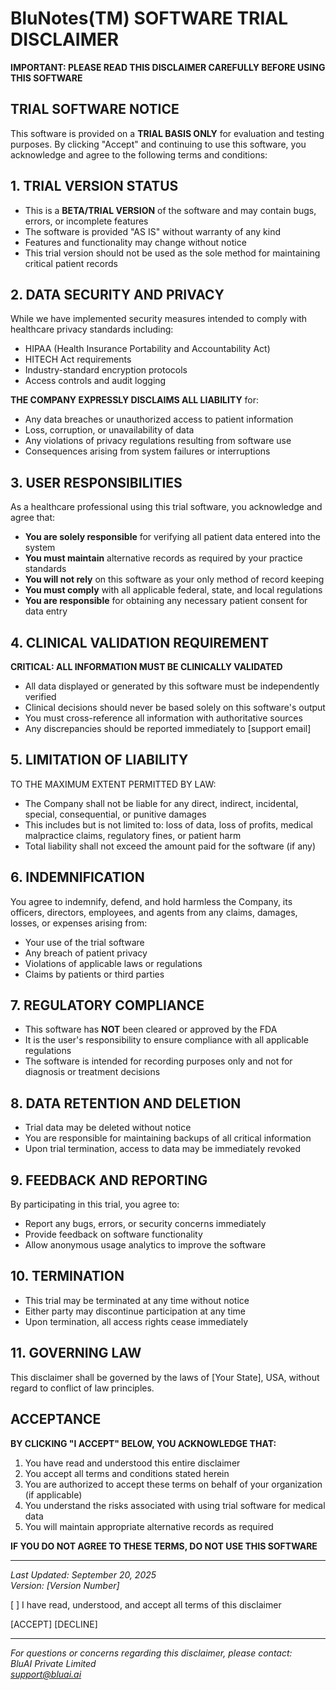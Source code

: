 # BluNotes(TM) SOFTWARE TRIAL DISCLAIMER

**IMPORTANT: PLEASE READ THIS DISCLAIMER CAREFULLY BEFORE USING THIS SOFTWARE**

## TRIAL SOFTWARE NOTICE

This software is provided on a **TRIAL BASIS ONLY** for evaluation and testing purposes. By clicking "Accept" and continuing to use this software, you acknowledge and agree to the following terms and conditions:

## 1. TRIAL VERSION STATUS

- This is a **BETA/TRIAL VERSION** of the software and may contain bugs, errors, or incomplete features
- The software is provided "AS IS" without warranty of any kind
- Features and functionality may change without notice
- This trial version should not be used as the sole method for maintaining critical patient records

## 2. DATA SECURITY AND PRIVACY

While we have implemented security measures intended to comply with healthcare privacy standards including:
- HIPAA (Health Insurance Portability and Accountability Act)
- HITECH Act requirements
- Industry-standard encryption protocols
- Access controls and audit logging

**THE COMPANY EXPRESSLY DISCLAIMS ALL LIABILITY** for:
- Any data breaches or unauthorized access to patient information
- Loss, corruption, or unavailability of data
- Any violations of privacy regulations resulting from software use
- Consequences arising from system failures or interruptions

## 3. USER RESPONSIBILITIES

As a healthcare professional using this trial software, you acknowledge and agree that:

- **You are solely responsible** for verifying all patient data entered into the system
- **You must maintain** alternative records as required by your practice standards
- **You will not rely** on this software as your only method of record keeping
- **You must comply** with all applicable federal, state, and local regulations
- **You are responsible** for obtaining any necessary patient consent for data entry

## 4. CLINICAL VALIDATION REQUIREMENT

**CRITICAL: ALL INFORMATION MUST BE CLINICALLY VALIDATED**

- All data displayed or generated by this software must be independently verified
- Clinical decisions should never be based solely on this software's output
- You must cross-reference all information with authoritative sources
- Any discrepancies should be reported immediately to [support email]

## 5. LIMITATION OF LIABILITY

TO THE MAXIMUM EXTENT PERMITTED BY LAW:
- The Company shall not be liable for any direct, indirect, incidental, special, consequential, or punitive damages
- This includes but is not limited to: loss of data, loss of profits, medical malpractice claims, regulatory fines, or patient harm
- Total liability shall not exceed the amount paid for the software (if any)

## 6. INDEMNIFICATION

You agree to indemnify, defend, and hold harmless the Company, its officers, directors, employees, and agents from any claims, damages, losses, or expenses arising from:
- Your use of the trial software
- Any breach of patient privacy
- Violations of applicable laws or regulations
- Claims by patients or third parties

## 7. REGULATORY COMPLIANCE

- This software has **NOT** been cleared or approved by the FDA
- It is the user's responsibility to ensure compliance with all applicable regulations
- The software is intended for recording purposes only and not for diagnosis or treatment decisions

## 8. DATA RETENTION AND DELETION

- Trial data may be deleted without notice
- You are responsible for maintaining backups of all critical information
- Upon trial termination, access to data may be immediately revoked

## 9. FEEDBACK AND REPORTING

By participating in this trial, you agree to:
- Report any bugs, errors, or security concerns immediately
- Provide feedback on software functionality
- Allow anonymous usage analytics to improve the software

## 10. TERMINATION

- This trial may be terminated at any time without notice
- Either party may discontinue participation at any time
- Upon termination, all access rights cease immediately

## 11. GOVERNING LAW

This disclaimer shall be governed by the laws of [Your State], USA, without regard to conflict of law principles.

## ACCEPTANCE

**BY CLICKING "I ACCEPT" BELOW, YOU ACKNOWLEDGE THAT:**

1. You have read and understood this entire disclaimer
2. You accept all terms and conditions stated herein
3. You are authorized to accept these terms on behalf of your organization (if applicable)
4. You understand the risks associated with using trial software for medical data
5. You will maintain appropriate alternative records as required

**IF YOU DO NOT AGREE TO THESE TERMS, DO NOT USE THIS SOFTWARE**

---

*Last Updated: September 20, 2025*  
*Version: [Version Number]*

[ ] I have read, understood, and accept all terms of this disclaimer

[ACCEPT] [DECLINE]

---

*For questions or concerns regarding this disclaimer, please contact:*  
*BluAI Private Limited*  
*support@bluai.ai*
